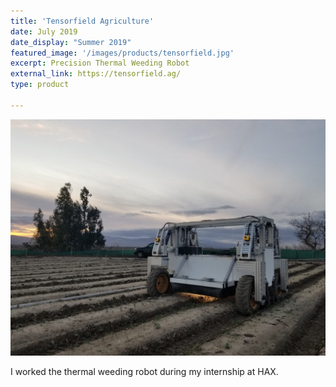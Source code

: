 ```yaml
---
title: 'Tensorfield Agriculture'
date: July 2019
date_display: "Summer 2019"
featured_image: '/images/products/tensorfield.jpg'
excerpt: Precision Thermal Weeding Robot
external_link: https://tensorfield.ag/
type: product

---
```

![](/images/products/tensorfield.jpg)


I worked the thermal weeding robot during my internship at HAX.